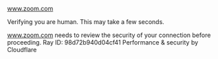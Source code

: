 www.zoom.com

Verifying you are human. This may take a few seconds.

www.zoom.com needs to review the security of your connection before proceeding.
Ray ID: 98d72b940d04cf41
Performance & security by Cloudflare